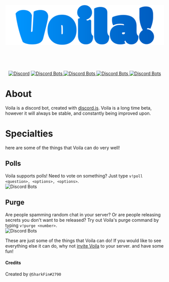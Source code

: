 
<div align='center'>
  <p>
    <a href="https://discordapp.com/oauth2/authorize?client_id=368115108641112064&scope=bot&permissions=195656"><img src="VoilaBanner.png" width='700px' alt="Discord" /></a>
  </p>
  <br><br><br>
  <p>
    <a href="https://discord.gg/F5xGzVa"><img src="https://discordapp.com/api/guilds/380820351346802701/embed.png" alt="Discord" /></a>
    <a href="https://discordbots.org/bot/368115108641112064">
      <img src="https://discordbots.org/api/widget/status/368115108641112064.svg" alt="Discord Bots" />
      <img src="https://discordbots.org/api/widget/servers/368115108641112064.svg" alt="Discord Bots" />
      <img src="https://discordbots.org/api/widget/upvotes/368115108641112064.svg" alt="Discord Bots" />
      <img src="https://discordbots.org/api/widget/lib/368115108641112064.svg" alt="Discord Bots" />
    </a>
  </p>
  <p>
    <a href="https://botsfordiscord.com/api/v1/bots/353287088528949248/embed" alt="Bots for Discord"/></a>
  </p>
</div>

# About
Voila is a discord bot, created with [discord.js](https://discord.js.org). Voila is a long time beta, however it will always be stable, and constantly being improved upon.

# Specialties
here are some of the things that Voila can do very well!

## Polls
Voila supports polls! Need to vote on something? Just type `v!poll <question>, <options>, <options>`.<br>
<img src="https://vgy.me/xqcBOb.gif" alt="Discord Bots" />

## Purge
Are people spamming random chat in your server? Or are people releasing secrets you don't want to be released? Try out Voila's purge command by typing `v!purge <number>`.<br>
<img src="https://vgy.me/2z450d.gif" alt="Discord Bots" />

These are just some of the things that Voila can do! If you would like to see everything else it can do, why not [invite Voila](https://discordapp.com/oauth2/authorize?client_id=368115108641112064&scope=bot&permissions=195656) to your server. and have some fun!

#### Credits
Created by `@SharkFin#2790`
